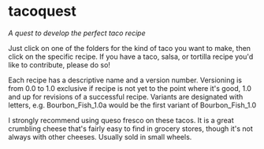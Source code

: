 # tacoquest
_A quest to develop the perfect taco recipe_

Just click on one of the folders for the kind of taco you want to make, then click on the specific recipe. If you have a taco, salsa, or tortilla recipe you'd like to contribute, please do so!

Each recipe has a descriptive name and a version number. Versioning is from 0.0 to 1.0 exclusive if recipe is not yet to the point where it's good, 1.0 and up for revisions of a successful recipe. Variants are designated with letters, e.g. Bourbon_Fish_1.0a would be the first variant of Bourbon_Fish_1.0

I strongly recommend using queso fresco on these tacos. It is a great crumbling cheese that's fairly easy to find in grocery stores, though it's not always with other cheeses. Usually sold in small wheels.
